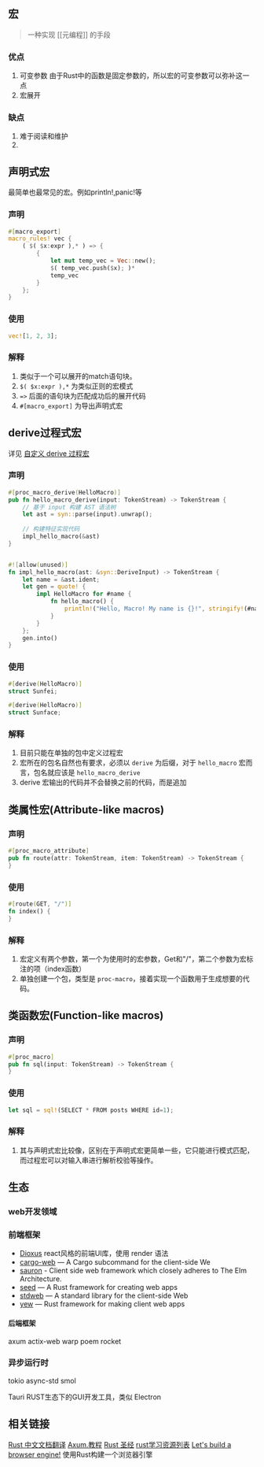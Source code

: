 
## 宏
> 一种实现 [[元编程]] 的手段

### 优点
1. 可变参数
   由于Rust中的函数是固定参数的，所以宏的可变参数可以弥补这一点
2. 宏展开
### 缺点
1. 难于阅读和维护
2. 

## 声明式宏
最简单也最常见的宏。例如println!,panic!等
### 声明
```rust
#[macro_export] 
macro_rules! vec { 
	( $( $x:expr ),* ) => { 
		{ 
			let mut temp_vec = Vec::new(); 
			$( temp_vec.push($x); )* 
			temp_vec 
		} 
	}; 
}
```

### 使用
```rust
vec![1, 2, 3];
```

### 解释
1. 类似于一个可以展开的match语句块。
2. `$( $x:expr ),*` 为类似正则的宏模式
3. `=>` 后面的语句块为匹配成功后的展开代码
4. `#[macro_export]` 为导出声明式宏
## derive过程式宏
详见 [自定义 derive 过程宏](https://course.rs/advance/macro.html#%E8%87%AA%E5%AE%9A%E4%B9%89-derive-%E8%BF%87%E7%A8%8B%E5%AE%8F)
### 声明
```rust
#[proc_macro_derive(HelloMacro)] 
pub fn hello_macro_derive(input: TokenStream) -> TokenStream { 
	// 基于 input 构建 AST 语法树 
	let ast = syn::parse(input).unwrap(); 
	
	// 构建特征实现代码 
	impl_hello_macro(&ast) 
}


#![allow(unused)]
fn impl_hello_macro(ast: &syn::DeriveInput) -> TokenStream {
    let name = &ast.ident;
    let gen = quote! {
        impl HelloMacro for #name {
            fn hello_macro() {
                println!("Hello, Macro! My name is {}!", stringify!(#name));
            }
        }
    };
    gen.into()
}

```

### 使用
```rust
#[derive(HelloMacro)] 
struct Sunfei; 

#[derive(HelloMacro)] 
struct Sunface;
```
### 解释
1. 目前只能在单独的包中定义过程宏
2. 宏所在的包名自然也有要求，必须以 `derive` 为后缀，对于 `hello_macro` 宏而言，包名就应该是 `hello_macro_derive`
3. derive 宏输出的代码并不会替换之前的代码，而是追加
## 类属性宏(Attribute-like macros)

### 声明
```rust
#[proc_macro_attribute] 
pub fn route(attr: TokenStream, item: TokenStream) -> TokenStream {
}
```

### 使用
```rust
#[route(GET, "/")] 
fn index() {
}
```

### 解释
1. 宏定义有两个参数，第一个为使用时的宏参数，Get和"/"，第二个参数为宏标注的项（index函数）
2. 单独创建一个包，类型是 `proc-macro`，接着实现一个函数用于生成想要的代码。

## 类函数宏(Function-like macros)
### 声明
```rust
#[proc_macro] 
pub fn sql(input: TokenStream) -> TokenStream {
}
```
### 使用
```rust
let sql = sql!(SELECT * FROM posts WHERE id=1);
```
### 解释
1. 其与声明式宏比较像，区别在于声明式宏更简单一些，它只能进行模式匹配，而过程宏可以对输入串进行解析校验等操作。

## 生态
### web开发领域
### 前端框架
- [Dioxus](https://dioxuslabs.com/)  react风格的前端UI库，使用 render 语法
- [cargo-web](https://crates.io/crates/cargo-web) — A Cargo subcommand for the client-side We
- [sauron](https://github.com/ivanceras/sauron) - Client side web framework which closely adheres to The Elm Architecture. 
- [seed](https://seed-rs.org/) — A Rust framework for creating web apps
- [stdweb](https://crates.io/crates/stdweb) — A standard library for the client-side Web
- [yew](https://crates.io/crates/yew) — Rust framework for making client web apps
#### 后端框架
axum
actix-web
warp
poem
rocket
### 异步运行时
tokio
async-std
smol

Tauri RUST生态下的GUI开发工具，类似 Electron

## 相关链接
[Rust 中文文档翻译](https://rustwiki.org/zh-CN/)
[Axum.教程](https://programatik29.github.io/axum-tutorial/#/)
[Rust 圣经](https://course.rs/) 
[rust学习资源列表](https://github.com/ctjhoa/rust-learning)
[Let's build a browser engine!](http://limpet.net/mbrubeck/2014/08/08/toy-layout-engine-1.html) 使用Rust构建一个浏览器引擎